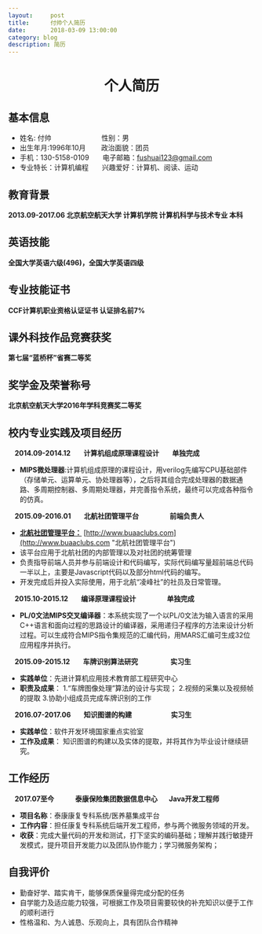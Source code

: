 ```yaml
---
layout:     post
title:      付帅个人简历
date:       2018-03-09 13:00:00
category: blog
description: 简历
---
```


# <center>个人简历</center> #
## 基本信息 ##
 - 姓名: 付帅&nbsp;&nbsp;&nbsp;&nbsp;&nbsp;&nbsp;&nbsp;&nbsp;&nbsp;&nbsp;&nbsp;&nbsp;&nbsp;&nbsp;&nbsp;&nbsp;&nbsp;&nbsp;&nbsp;&nbsp;&nbsp;&nbsp;&nbsp;&nbsp;&nbsp;&nbsp;性别：男         
 - 出生年月:1996年10月&nbsp;&nbsp;&nbsp;&nbsp;&nbsp;&nbsp;&nbsp;&nbsp;政治面貌：团员
 - 手机：130-5158-0109&nbsp;&nbsp;&nbsp;&nbsp;&nbsp;&nbsp;&nbsp;电子邮箱：fushuai123@gmail.com 
 - 专业特长：计算机编程&nbsp;&nbsp;&nbsp;&nbsp;&nbsp;&nbsp;&nbsp;兴趣爱好：计算机、阅读、运动  
 
## 教育背景 ##
 **2013.09-2017.06 北京航空航天大学 计算机学院 计算机科学与技术专业 本科**  
## 英语技能 ##
 **全国大学英语六级(496)，全国大学英语四级**
## 专业技能证书 ##
 **CCF计算机职业资格认证证书 认证排名前7%**
## 课外科技作品竞赛获奖 ##
 **第七届“蓝桥杯”省赛二等奖**
## 奖学金及荣誉称号 ##
 **北京航空航天大学2016年学科竞赛奖二等奖**
## 校内专业实践及项目经历 ##
**&nbsp;&nbsp;&nbsp;&nbsp;2014.09-2014.12&nbsp;&nbsp;&nbsp;&nbsp;&nbsp;&nbsp;&nbsp;&nbsp;计算机组成原理课程设计&nbsp;&nbsp;&nbsp;&nbsp;&nbsp;&nbsp;&nbsp;&nbsp;单独完成**   

 - **MIPS微处理器**:计算机组成原理的课程设计，用verilog先编写CPU基础部件（存储单元、运算单元、协处理器等），之后将其组合完成处理器的数据通路、多周期控制器、多周期处理器，并完善指令系统，最终可以完成各种指令的仿真。  

**&nbsp;&nbsp;&nbsp;&nbsp;2015.09-2016.01&nbsp;&nbsp;&nbsp;&nbsp;&nbsp;&nbsp;&nbsp;&nbsp;北航社团管理平台&nbsp;&nbsp;&nbsp;&nbsp;&nbsp;&nbsp;&nbsp;&nbsp;&nbsp;&nbsp;&nbsp;&nbsp;&nbsp;&nbsp;&nbsp;&nbsp;&nbsp;&nbsp;&nbsp;前端负责人**  

- **[北航社团管理平台：](http://www.buaaclubs.com "北航社团管理平台")** [http://www.buaaclubs.com](http://www.buaaclubs.com "北航社团管理平台")
- 该平台应用于北航社团的内部管理以及对社团的统筹管理  
- 负责指导前端人员并参与前端设计和代码编写，实际代码编写量超前端总代码一半以上，主要是Javascript代码以及部分html代码的编写。  
- 开发完成后并投入实际使用，用于北航“凌峰社”的社员及日常管理。

**&nbsp;&nbsp;&nbsp;&nbsp;2015.10-2015.12&nbsp;&nbsp;&nbsp;&nbsp;&nbsp;&nbsp;&nbsp;&nbsp;编译原理课程设计&nbsp;&nbsp;&nbsp;&nbsp;&nbsp;&nbsp;&nbsp;&nbsp;&nbsp;&nbsp;&nbsp;&nbsp;&nbsp;&nbsp;&nbsp;&nbsp;&nbsp;&nbsp;&nbsp;单独完成**   


- **PL/0文法MIPS交叉编译器**：本系统实现了一个以PL/0文法为输入语言的采用C++语言和面向过程的思路设计的编译器，采用递归子程序的方法来设计分析过程。可以生成符合MIPS指令集规范的汇编代码，用MARS汇编可生成32位应用程序并执行。

**&nbsp;&nbsp;&nbsp;&nbsp;2015.09-2015.12&nbsp;&nbsp;&nbsp;&nbsp;&nbsp;&nbsp;&nbsp;&nbsp;车牌识别算法研究 &nbsp;&nbsp;&nbsp;&nbsp;&nbsp;&nbsp;&nbsp;&nbsp;&nbsp;&nbsp;&nbsp;&nbsp;&nbsp;&nbsp;&nbsp;&nbsp;&nbsp;&nbsp;&nbsp;实习生**   

- **实践单位**：先进计算机应用技术教育部工程研究中心
- **职责及成果**： 1.“车牌图像处理”算法的设计与实现；   2.视频的采集以及视频帧的提取  3.协助小组成员完成车牌识别的工作  

**&nbsp;&nbsp;&nbsp;&nbsp;2016.07-2017.06&nbsp;&nbsp;&nbsp;&nbsp;&nbsp;&nbsp;&nbsp;&nbsp;知识图谱的构建&nbsp;&nbsp;&nbsp;&nbsp;&nbsp;&nbsp;&nbsp;&nbsp;&nbsp;&nbsp;&nbsp;&nbsp;&nbsp;&nbsp;&nbsp;&nbsp;&nbsp;&nbsp;&nbsp;&nbsp;&nbsp;&nbsp;&nbsp;&nbsp;实习生**  

- **实践单位**：软件开发环境国家重点实验室    
- **工作及成果**： 知识图谱的构建以及实体的提取，并将其作为毕业设计继续研究。  

## 工作经历 ##
**&nbsp;&nbsp;&nbsp;&nbsp;2017.07至今&nbsp;&nbsp;&nbsp;&nbsp;&nbsp;&nbsp;&nbsp;&nbsp;&nbsp;&nbsp;&nbsp;&nbsp;&nbsp;泰康保险集团数据信息中心&nbsp;&nbsp;&nbsp;&nbsp;&nbsp;&nbsp;&nbsp;Java开发工程师**


- **项目名称**：泰康康复专科系统/医养墓集成平台
- **工作内容**：担任康复专科系统后端开发工程师，参与两个微服务领域的开发。 
- **收获**：完成大量代码的开发和测试，打下坚实的编码基础；理解并践行敏捷开发模式，提升项目开发能力以及团队协作能力；学习微服务架构；
  
## 自我评价 ##
 - 勤奋好学、踏实肯干，能够保质保量得完成分配的任务
 - 自学能力及适应能力较强，可根据工作及项目需要较快的补充知识以便于工作的顺利进行
 - 性格温和、为人诚恳、乐观向上，具有团队合作精神
